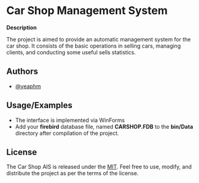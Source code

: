 
# Car Shop Management System

**Description**

The project is aimed to provide an automatic management system for the car shop. 
It consists of the basic operations in selling cars, managing clients, and conducting some useful sells statistics.


## Authors

- [@yeaphm](https://www.github.com/yeaphm)
    
## Usage/Examples

* The interface is implemented via WinForms
* Add your **firebird** database file, named **CARSHOP.FDB** to the **bin/Data** directory after compilation of the project.


## License

The Car Shop AIS is released under the [MIT](https://choosealicense.com/licenses/mit/). Feel free to use, modify, and distribute the project as per the terms of the license.

